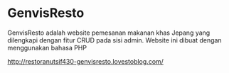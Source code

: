 # GenvisResto

GenvisResto adalah website pemesanan makanan khas Jepang yang dilengkapi dengan fitur CRUD pada sisi admin. Website ini dibuat dengan menggunakan bahasa PHP

http://restoranutsif430-genvisresto.lovestoblog.com/
